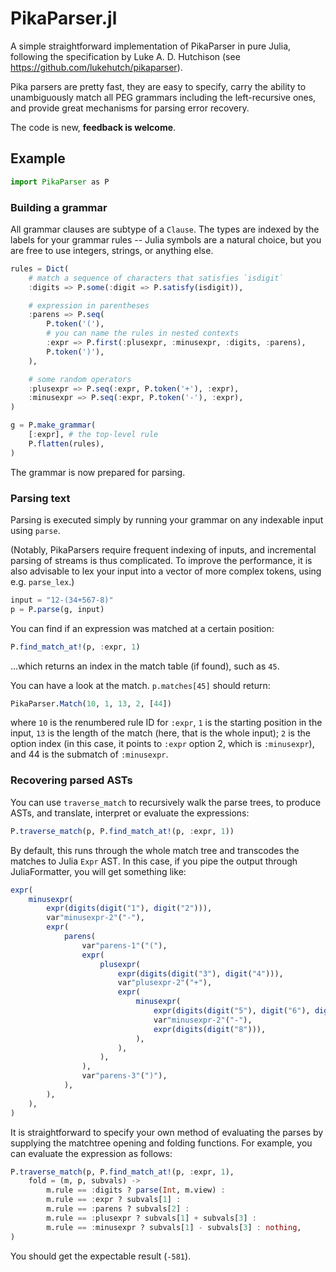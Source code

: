 
# PikaParser.jl

A simple straightforward implementation of PikaParser in pure Julia, following
the specification by Luke A. D. Hutchison (see
https://github.com/lukehutch/pikaparser).

Pika parsers are pretty fast, they are easy to specify, carry the ability to
unambiguously match all PEG grammars including the left-recursive ones, and
provide great mechanisms for parsing error recovery.

The code is new, **feedback is welcome**.

## Example

```julia
import PikaParser as P
```

### Building a grammar

All grammar clauses are subtype of a `Clause`. The types are indexed by the
labels for your grammar rules -- Julia symbols are a natural choice, but you
are free to use integers, strings, or anything else.

```julia
rules = Dict(
    # match a sequence of characters that satisfies `isdigit`
    :digits => P.some(:digit => P.satisfy(isdigit)),

    # expression in parentheses
    :parens => P.seq(
        P.token('('),
        # you can name the rules in nested contexts
        :expr => P.first(:plusexpr, :minusexpr, :digits, :parens),
        P.token(')'),
    ),

    # some random operators
    :plusexpr => P.seq(:expr, P.token('+'), :expr),
    :minusexpr => P.seq(:expr, P.token('-'), :expr),
)

g = P.make_grammar(
    [:expr], # the top-level rule
    P.flatten(rules),
)
```

The grammar is now prepared for parsing.

### Parsing text

Parsing is executed simply by running your grammar on any indexable input using
`parse`.

(Notably, PikaParsers require frequent indexing of inputs, and incremental
parsing of streams is thus complicated. To improve the performance, it is also
advisable to lex your input into a vector of more complex tokens, using e.g.
`parse_lex`.)

```julia
input = "12-(34+567-8)"
p = P.parse(g, input)
```

You can find if an expression was matched at a certain position:
```julia
P.find_match_at!(p, :expr, 1)
```
...which returns an index in the match table (if found), such as `45`.

You can have a look at the match. `p.matches[45]` should return:
```julia
PikaParser.Match(10, 1, 13, 2, [44])
```
where `10` is the renumbered rule ID for `:expr`, `1` is the starting position
in the input, `13` is the length of the match (here, that is the whole input);
`2` is the option index (in this case, it points to `:expr` option 2, which is
`:minusexpr`), and 44 is the submatch of `:minusexpr`.

### Recovering parsed ASTs

You can use `traverse_match` to recursively walk the parse trees, to produce
ASTs, and translate, interpret or evaluate the expressions:
```julia
P.traverse_match(p, P.find_match_at!(p, :expr, 1))
```
By default, this runs through the whole match tree and transcodes the matches
to Julia `Expr` AST. In this case, if you pipe the output through
JuliaFormatter, you will get something like:
```julia
expr(
    minusexpr(
        expr(digits(digit("1"), digit("2"))),
        var"minusexpr-2"("-"),
        expr(
            parens(
                var"parens-1"("("),
                expr(
                    plusexpr(
                        expr(digits(digit("3"), digit("4"))),
                        var"plusexpr-2"("+"),
                        expr(
                            minusexpr(
                                expr(digits(digit("5"), digit("6"), digit("7"))),
                                var"minusexpr-2"("-"),
                                expr(digits(digit("8"))),
                            ),
                        ),
                    ),
                ),
                var"parens-3"(")"),
            ),
        ),
    ),
)
```

It is straightforward to specify your own method of evaluating the parses by
supplying the matchtree opening and folding functions. For example, you can
evaluate the expression as follows:
```julia
P.traverse_match(p, P.find_match_at!(p, :expr, 1),
    fold = (m, p, subvals) ->
        m.rule == :digits ? parse(Int, m.view) :
        m.rule == :expr ? subvals[1] :
        m.rule == :parens ? subvals[2] :
        m.rule == :plusexpr ? subvals[1] + subvals[3] :
        m.rule == :minusexpr ? subvals[1] - subvals[3] : nothing,
)
```

You should get the expectable result (`-581`).
